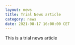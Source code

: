 ```yaml
---
layout: news
title: Trial News article
category: news
date: 2021-08-17 16:00:00 CET
---
```


This is a trial news article

<!-- ![Kickoff](/images/kickoff.png) -->